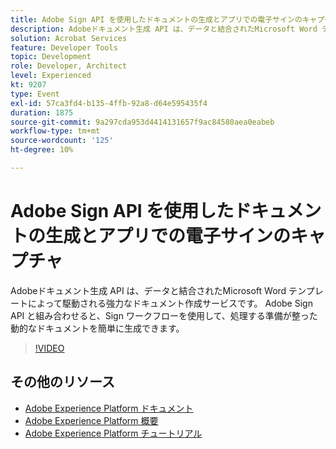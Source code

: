```yaml
---
title: Adobe Sign API を使用したドキュメントの生成とアプリでの電子サインのキャプチャ
description: Adobeドキュメント生成 API は、データと結合されたMicrosoft Word テンプレートによって駆動される強力なドキュメント作成サービスです。 Adobe Sign API と組み合わせると、Sign ワークフローを使用して、処理する準備が整った動的なドキュメントを簡単に生成できます。
solution: Acrobat Services
feature: Developer Tools
topic: Development
role: Developer, Architect
level: Experienced
kt: 9207
type: Event
exl-id: 57ca3fd4-b135-4ffb-92a8-d64e595435f4
duration: 1875
source-git-commit: 9a297cda953d4414131657f9ac84580aea0eabeb
workflow-type: tm+mt
source-wordcount: '125'
ht-degree: 10%

---
```


# Adobe Sign API を使用したドキュメントの生成とアプリでの電子サインのキャプチャ

Adobeドキュメント生成 API は、データと結合されたMicrosoft Word テンプレートによって駆動される強力なドキュメント作成サービスです。 Adobe Sign API と組み合わせると、Sign ワークフローを使用して、処理する準備が整った動的なドキュメントを簡単に生成できます。

>[!VIDEO](https://video.tv.adobe.com/v/338097/?quality=12&learn=on&hidetitle=true)

## その他のリソース

- [Adobe Experience Platform ドキュメント ](https://experienceleague.adobe.com/docs/experience-platform.html?lang=ja)
- [Adobe Experience Platform 概要](https://experienceleague.adobe.com/docs/experience-platform/landing/home.html?lang=ja)
- [Adobe Experience Platform チュートリアル](https://experienceleague.adobe.com/docs/platform-learn/tutorials/overview.html?lang=ja)
